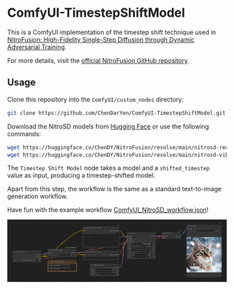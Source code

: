 # ComfyUI-TimestepShiftModel
This is a ComfyUI implementation of the timestep shift technique used in [NitroFusion: High-Fidelity Single-Step Diffusion through Dynamic Adversarial Training](https://arxiv.org/abs/2412.02030).

For more details, visit the [official NitroFusion GitHub repository](https://github.com/ChenDarYen/NitroFusion).

## Usage
Clone this repository into the `ComfyUI/custom_nodes` directory:
```bash
git clone https://github.com/ChenDarYen/ComfyUI-TimestepShiftModel.git
```

Download the NitroSD models from [Hugging Face](https://huggingface.co/ChenDY/NitroFusion) or use the following commands:
```bash
wget https://huggingface.co/ChenDY/NitroFusion/resolve/main/nitrosd-realism_comfyui.safetensors
wget https://huggingface.co/ChenDY/NitroFusion/resolve/main/nitrosd-vibrant_comfyui.safetensors
```

The `Timestep Shift Model` node takes a model and a `shifted_timestep` value as input, producing a timestep-shifted model.

Apart from this step, the workflow is the same as a standard text-to-image generation workflow.

Have fun with the example workflow [ComfyUI_NitroSD_workflow.json](./ComfyUI_NitroSD_workflow.json)!

![](./assets/workflow.png)
